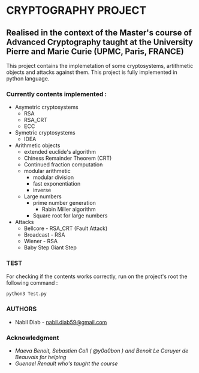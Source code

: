 # CRYPTOGRAPHY PROJECT
## Realised in the context of the Master's course of Advanced Cryptography taught at the University Pierre and Marie Curie (UPMC, Paris, FRANCE)


This project contains the implemetation of some cryptosystems, artithmetic objects and attacks against them. This project is fully implemented in python language.

### Currently contents implemented :
* Asymetric cryptosystems
  * RSA
  * RSA_CRT
  * ECC
* Symetric cryptosystems
  * IDEA
* Arithmetic objects
  * extended euclide's algorithm
  * Chiness Remainder Theorem (CRT)
  * Continued fraction computation
  * modular arithmetic
    * modular division
    * fast exponentiation
    * inverse
  * Large numbers
    * prime number generation
      * Rabin Miller algorithm
    * Square root for large numbers
* Attacks
  * Bellcore - RSA_CRT  (Fault Attack)
  * Broadcast - RSA 
  * Wiener    - RSA
  * Baby Step Giant Step


### TEST

For checking if the contents works correctly, run on the project's root the following command :
```bash
python3 Test.py
```


### AUTHORS
 * Nabil Diab - nabil.diab59@gmail.com


### Acknowledgment 
 * *Maeva Benoit, Sebastien Coll ( @y0a0bon ) and Benoit Le Caruyer de Beauvais for helping*
 * *Guenael Renault who's taught the course*

